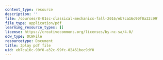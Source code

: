 ```yaml
---
content_type: resource
description: ''
file: /courses/8-01sc-classical-mechanics-fall-2016/eb7ca16c90f0a32c99fc02461bec9df0_tO6Wh_HhifI.pdf
file_type: application/pdf
learning_resource_types: []
license: https://creativecommons.org/licenses/by-nc-sa/4.0/
ocw_type: OCWFile
resourcetype: Document
title: 3play pdf file
uid: eb7ca16c-90f0-a32c-99fc-02461bec9df0
---
```

